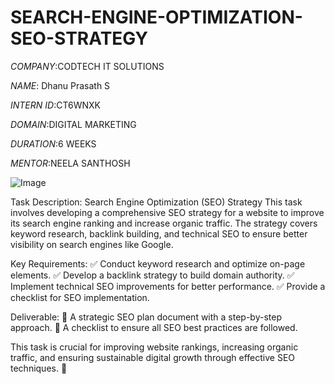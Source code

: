 # SEARCH-ENGINE-OPTIMIZATION-SEO-STRATEGY

*COMPANY*:CODTECH IT SOLUTIONS

*NAME*: Dhanu Prasath S

*INTERN ID*:CT6WNXK

*DOMAIN*:DIGITAL MARKETING

*DURATION*:6 WEEKS

*MENTOR*:NEELA SANTHOSH

![Image](https://github.com/user-attachments/assets/c77bde64-7850-4765-9173-5f52562993e4)

Task Description: Search Engine Optimization (SEO) Strategy
This task involves developing a comprehensive SEO strategy for a website to improve its search engine ranking and increase organic traffic. The strategy covers keyword research, backlink building, and technical SEO to ensure better visibility on search engines like Google.

Key Requirements:
✅ Conduct keyword research and optimize on-page elements.
✅ Develop a backlink strategy to build domain authority.
✅ Implement technical SEO improvements for better performance.
✅ Provide a checklist for SEO implementation.

Deliverable:
📌 A strategic SEO plan document with a step-by-step approach.
📌 A checklist to ensure all SEO best practices are followed.

This task is crucial for improving website rankings, increasing organic traffic, and ensuring sustainable digital growth through effective SEO techniques. 🚀

